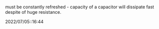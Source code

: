 # 
must be constantly refreshed - capacity of a capacitor will dissipate fast despite of huge resistance.

2022/07/05::16:44

